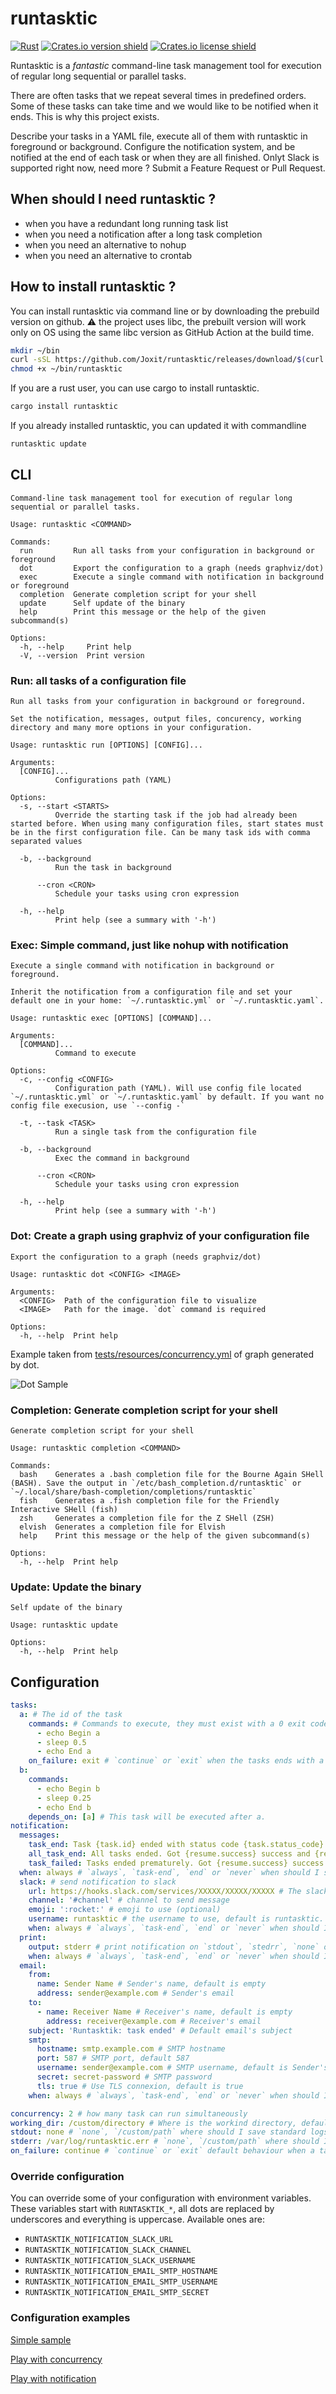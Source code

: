 # runtasktic

[![Rust](https://github.com/Joxit/runtasktic/workflows/Rust/badge.svg)](https://github.com/Joxit/runtasktic/actions?query=workflow%3ARust)
[![Crates.io version shield](https://img.shields.io/crates/v/runtasktic.svg)](https://crates.io/crates/runtasktic)
[![Crates.io license shield](https://img.shields.io/crates/l/runtasktic.svg)](https://crates.io/crates/runtasktic)

Runtasktic is a _fantastic_ command-line task management tool for execution of regular long sequential or parallel tasks.

There are often tasks that we repeat several times in predefined orders. Some of these tasks can take time and we would like to be notified when it ends. This is why this project exists.

Describe your tasks in a YAML file, execute all of them with runtasktic in foreground or background. Configure the notification system, and be notified at the end of each task or when they are all finished. Onlyt Slack is supported right now, need more ? Submit a Feature Request or Pull Request.

## When should I need runtasktic ?

- when you have a redundant long running task list
- when you need a notification after a long task completion
- when you need an alternative to nohup
- when you need an alternative to crontab

## How to install runtasktic ?

You can install runtasktic via command line or by downloading the prebuild version on github. :warning: the project uses libc, the prebuilt version will work only on OS using the same libc version as GitHub Action at the build time.

```bash
mkdir ~/bin
curl -sSL https://github.com/Joxit/runtasktic/releases/download/$(curl -sSL https://api.github.com/repos/Joxit/runtasktic/releases/latest | jq -r '.tag_name')/runtasktic-linux-x86_64 > ~/bin/runtasktic
chmod +x ~/bin/runtasktic
```

If you are a rust user, you can use cargo to install runtasktic.

```bash
cargo install runtasktic
```

If you already installed runtasktic, you can updated it with commandline

```bash
runtasktic update
```

## CLI

```
Command-line task management tool for execution of regular long sequential or parallel tasks.

Usage: runtasktic <COMMAND>

Commands:
  run         Run all tasks from your configuration in background or foreground
  dot         Export the configuration to a graph (needs graphviz/dot)
  exec        Execute a single command with notification in background or foreground
  completion  Generate completion script for your shell
  update      Self update of the binary
  help        Print this message or the help of the given subcommand(s)

Options:
  -h, --help     Print help
  -V, --version  Print version
```

### Run: all tasks of a configuration file

```
Run all tasks from your configuration in background or foreground.

Set the notification, messages, output files, concurency, working directory and many more options in your configuration.

Usage: runtasktic run [OPTIONS] [CONFIG]...

Arguments:
  [CONFIG]...
          Configurations path (YAML)

Options:
  -s, --start <STARTS>
          Override the starting task if the job had already been started before. When using many configuration files, start states must be in the first configuration file. Can be many task ids with comma separated values

  -b, --background
          Run the task in background

      --cron <CRON>
          Schedule your tasks using cron expression

  -h, --help
          Print help (see a summary with '-h')
```

### Exec: Simple command, just like nohup with notification

```
Execute a single command with notification in background or foreground.

Inherit the notification from a configuration file and set your default one in your home: `~/.runtasktic.yml` or `~/.runtasktic.yaml`.

Usage: runtasktic exec [OPTIONS] [COMMAND]...

Arguments:
  [COMMAND]...
          Command to execute

Options:
  -c, --config <CONFIG>
          Configuration path (YAML). Will use config file located `~/.runtasktic.yml` or `~/.runtasktic.yaml` by default. If you want no config file execusion, use `--config -`

  -t, --task <TASK>
          Run a single task from the configuration file

  -b, --background
          Exec the command in background

      --cron <CRON>
          Schedule your tasks using cron expression

  -h, --help
          Print help (see a summary with '-h')
```

### Dot: Create a graph using graphviz of your configuration file

```
Export the configuration to a graph (needs graphviz/dot)

Usage: runtasktic dot <CONFIG> <IMAGE>

Arguments:
  <CONFIG>  Path of the configuration file to visualize
  <IMAGE>   Path for the image. `dot` command is required

Options:
  -h, --help  Print help
```

Example taken from [tests/resources/concurrency.yml](https://github.com/Joxit/runtasktic/blob/main/tests/resources/concurrency.yml) of graph generated by dot.

![Dot Sample](./dot-sample.png)

### Completion: Generate completion script for your shell

```
Generate completion script for your shell

Usage: runtasktic completion <COMMAND>

Commands:
  bash    Generates a .bash completion file for the Bourne Again SHell (BASH). Save the output in `/etc/bash_completion.d/runtasktic` or `~/.local/share/bash-completion/completions/runtasktic`
  fish    Generates a .fish completion file for the Friendly Interactive SHell (fish)
  zsh     Generates a completion file for the Z SHell (ZSH)
  elvish  Generates a completion file for Elvish
  help    Print this message or the help of the given subcommand(s)

Options:
  -h, --help  Print help
```

### Update: Update the binary

```
Self update of the binary

Usage: runtasktic update

Options:
  -h, --help  Print help
```

## Configuration

```yaml
tasks:
  a: # The id of the task
    commands: # Commands to execute, they must exist with a 0 exit code
      - echo Begin a
      - sleep 0.5
      - echo End a
    on_failure: exit # `continue` or `exit` when the tasks ends with a non 0 exit code
  b:
    commands:
      - echo Begin b
      - sleep 0.25
      - echo End b
    depends_on: [a] # This task will be executed after a.
notification:
  messages:
    task_end: Task {task.id} ended with status code {task.status_code} # Availables templates are {task.id}, {task.short_cmd}, {task.full_cmd}, {task.status_code}, {hostname}, {env.*} for environment variables
    all_task_end: All tasks ended. Got {resume.success} success and {resume.failures} failure. # Availables templates are {resulme.success}, {resume.failures}, {hostname}, {env.*} for environment variables
    task_failed: Tasks ended prematurely. Got {resume.success} success and {resume.failures} failure. Contains one critical failure. # Availables templates are {resulme.success}, {resume.failures}, {hostname}, {env.*} for environment variables. Triggered when `on_failure: exit` is used.
  when: always # `always`, `task-end`, `end` or `never` when should I send notification
  slack: # send notification to slack
    url: https://hooks.slack.com/services/XXXXX/XXXXX/XXXXX # The slack server url
    channel: '#channel' # channel to send message
    emoji: ':rocket:' # emoji to use (optional)
    username: runtasktic # the username to use, default is runtasktic.
    when: always # `always`, `task-end`, `end` or `never` when should I send notification
  print:
    output: stderr # print notification on `stdout`, `stedrr`, `none` or `/custom/path`
    when: always # `always`, `task-end`, `end` or `never` when should I send notification
  email:
    from:
      name: Sender Name # Sender's name, default is empty
      address: sender@example.com # Sender's email
    to:
      - name: Receiver Name # Receiver's name, default is empty
        address: receiver@example.com # Receiver's email
    subject: 'Runtasktik: task ended' # Default email's subject
    smtp:
      hostname: smtp.example.com # SMTP hostname
      port: 587 # SMTP port, default 587 
      username: sender@example.com # SMTP username, default is Sender's email
      secret: secret-password # SMTP password
      tls: true # Use TLS connexion, default is true
    when: always # `always`, `task-end`, `end` or `never` when should I send notification

concurrency: 2 # how many task can run simultaneously
working_dir: /custom/directory # Where is the workind directory, default is where your are using runtasktic
stdout: none # `none`, `/custom/path` where should I save standard logs
stderr: /var/log/runtasktic.err # `none`, `/custom/path` where should I save error logs
on_failure: continue # `continue` or `exit` default behaviour when a task fail, default is `continue`
```

### Override configuration

You can override some of your configuration with environment variables. These variables start with `RUNTASKTIK_*`, all dots are replaced by underscores and everything is uppercase.
Available ones are:
- `RUNTASKTIK_NOTIFICATION_SLACK_URL`
- `RUNTASKTIK_NOTIFICATION_SLACK_CHANNEL`
- `RUNTASKTIK_NOTIFICATION_SLACK_USERNAME`
- `RUNTASKTIK_NOTIFICATION_EMAIL_SMTP_HOSTNAME`
- `RUNTASKTIK_NOTIFICATION_EMAIL_SMTP_USERNAME`
- `RUNTASKTIK_NOTIFICATION_EMAIL_SMTP_SECRET`

### Configuration examples

[Simple sample](https://github.com/Joxit/task-scheduler/blob/master/tests/resources/sample.yml)

[Play with concurrency](https://github.com/Joxit/task-scheduler/blob/master/tests/resources/concurrency.yml)

[Play with notification](https://github.com/Joxit/task-scheduler/blob/master/tests/resources/notification.yml)
